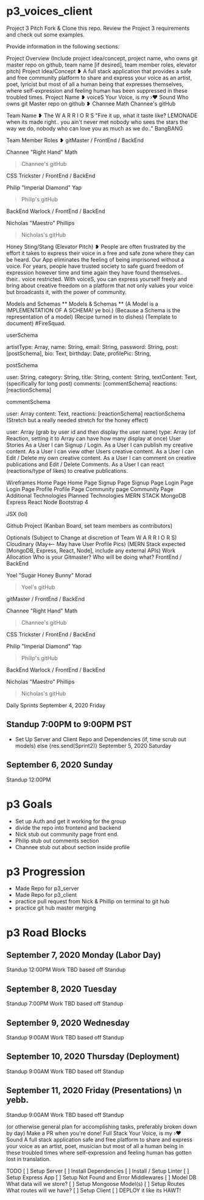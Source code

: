 # p3_voices_client
Project 3 Pitch
Fork & Clone this repo.
Review the Project 3 requirements and check out some examples.

Provide information in the following sections:

Project Overview
(Include project idea/concept, project name, who owns git master repo on github, team name [if desired], team member roles, elevator pitch)
Project Idea/Concept ❥
A full stack application that provides a safe and free community platform to share and express your voice as an artist, poet, lyricist but most of all a human being that expresses themselves, where self-expression and feeling human has been suppressed in these troubled times.
Project Name ❥
voiceS
Your Voice, is my ›❤ Sound
Who owns git Master repo on github ❥
Channee Math
Channee's gitHub

Team Name ❥
The W A R R I O R S
"Fire it up, what it taste like? LEMONADE when its made right.. you ain't never met nobody who sees the stars the way we do, nobody who can love you as much as we do.."
BangBANG

Team Member Roles ❥
gitMaster / FrontEnd / BackEnd

Channee "Right Hand" Math
> Channee's gitHub

CSS Trickster / FrontEnd / BackEnd

Philip "Imperial Diamond" Yap
> Philip's gitHub

BackEnd Warlock / FrontEnd / BackEnd

Nicholas "Maestro" Phillips
> Nicholas's gitHub

Honey Sting/Stang (Elevator Pitch) ❥
People are often frustrated by the effort it takes to express their voice in a free and safe zone where they can be heard. Our App eliminates the feeling of being imprisoned without a voice. For years, people have trusted society to safe guard freedom of expression however time and time again they have found themselves.. their.. voice restricted. With voiceS, you can express yourself freely and bring about creative freedom on a platform that not only values your voice but broadcasts it, with the power of community.

Models and Schemas
** Models & Schemas **
(A Model is a IMPLEMENTATION OF A SCHEMA! ye boi.)
(Because a Schema is the representation of a model)
(Recipe turned in to dishes)
(Template to document)
#FireSquad.

userSchema

artistType: Array,
name: String,
email: String,
password: String,
post: [postSchema],
bio: Text,
birthday: Date,
profilePic: String,
<!-- content: Array() work in progress-->

postSchema

user: String,
category: String,
title: String,
content: String,
textContent: Text,(specifically for long post)
comments: [commentSchema]
reactions: [reactionSchema]

commentSchema

user: Array
content: Text,
reactions: [reactionSchema]
reactionSchema (Stretch but a really needed stretch for the honey effect)

user: Array (grab by user id and then display the user name)
type: Array (of Reaction, setting it to Array can have how many display at once)
User Stories
As a User I can Signup / Login.
As a User I can publish my creative content.
As a User I can view other Users creative content.
As a User I can Edit / Delete my own creative content.
As a User I can comment on creative publications and Edit / Delete Comments.
As a User I can react (reactions/type of likes) to creative publications.

Wireframes
Home Page
Home Page
Signup Page
Signup Page
Login Page
Login Page
Profile
Profile Page
Community page
Community Page
Additional Technologies
Planned Technologies
MERN STACK
MongoDB
Express
React
Node
Bootstrap 4

JSX (lol)

Github Project (Kanban Board, set team members as contributors)

Optionals (Subject to Change at discretion of Team W A R R I O R S)
Cloudinary (May<-- May have User Profile Pics)
(MERN Stack expected [MongoDB, Express, React, Node], include any external APIs)
Work Allocation
Who is your Gitmaster? Who will be doing what?
FrontEnd / BackEnd

Yoel "Sugar Honey Bunny" Morad
> Yoel's gitHub

gitMaster / FrontEnd / BackEnd

Channee "Right Hand" Math
> Channee's gitHub

CSS Trickster / FrontEnd / BackEnd

Philip "Imperial Diamond" Yap
> Philip's gitHub

BackEnd Warlock / FrontEnd / BackEnd

Nicholas "Maestro" Phillips
> Nicholas's gitHub

Daily Sprints
September 4, 2020 Friday

## Standup 7:00PM to 9:00PM PST
- Set Up Server and Client Repo and Dependencies (if, time  scrub out models) else {res.send(Sprint2)}
September 5, 2020 Saturday

## September 6, 2020 Sunday

Standup 12:00PM

# p3 Goals
-    Set up Auth and get it working for the group
-    divide the repo into frontend and backend
-    Nick stub out community page front end.
-    Philip stub out comments section
-    Channee stub out about section inside profile
# p3 Progression
-    Made Repo for p3_server
-    Made Repo for p3_client
-    practice pull request from Nick & Phillip on terminal to git hub
-    practice git hub master merging
# p3 Road Blocks

## September 7, 2020 Monday (Labor Day)
Standup 12:00PM
Work TBD based off Standup

## September 8, 2020 Tuesday
Standup 7:00PM
Work TBD based off Standup

## September 9, 2020 Wednesday
Standup 9:00AM
Work TBD based off Standup

## September 10, 2020 Thursday (Deployment)
Standup 9:00AM
Work TBD based off Standup

## September 11, 2020 Friday (Presentations) \n yebb.
Standup 9:00AM
Work TBD based off Standup

(or otherwise general plan for accomplishing tasks, preferably broken down by day)
Make a PR when you're done!
Full Stack Your Voice, is my ›❤ Sound
A full stack application safe and free platform to share and express your voice as an artist, poet, musician but most of all a human being in these troubled times where self-expression and feeling human has gotten lost in translation.

TODO
[ ] Setup Server
[ ] Install Dependencies
[ ] Install / Setup Linter
[ ] Setup Express App
[ ] Setup Not Found and Error Middlewares
[ ] Model DB
What data will we store?
[ ] Setup Mongoose Model(s)
[ ] Setup Routes
What routes will we have?
[ ] Setup Client
[ ] DEPLOY it like its HAWT!